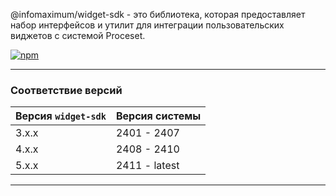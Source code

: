 @infomaximum/widget-sdk - это библиотека, которая предоставляет набор интерфейсов и утилит для интеграции пользовательских виджетов с системой Proceset.

<a href="https://www.npmjs.com/package/@infomaximum/widget-sdk">
    <img alt="npm" src="https://img.shields.io/npm/v/@infomaximum/widget-sdk?style=for-the-badge">
</a>

---

### Соответствие версий

| Версия `widget-sdk` | Версия системы |
| ------------------- | -------------- |
| 3.x.x               | 2401 - 2407    |
| 4.x.x               | 2408 - 2410    |
| 5.x.x               | 2411 - latest  |
---
